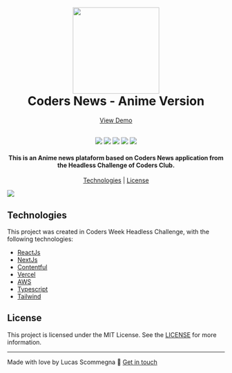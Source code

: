 <h1 align='center'>
  <img src="https://i.ibb.co/WG6VLRq/logo-group.png" width="200"/>
  <br>
  Coders News - Anime Version
</h1>

<p align="center">
  <a href="https://coders-news-seven.vercel.app/">View Demo</a>
</p>

<p align="center">
  <br>
  <img src="https://img.shields.io/github/languages/top/Scommegna/coders-news">
  <img src="https://img.shields.io/github/issues/Scommegna/coders-news">
  <img src="https://img.shields.io/github/forks/Scommegna/coders-news">
  <img src="https://img.shields.io/github/stars/Scommegna/coders-news">
  <img src="https://img.shields.io/github/license/Scommegna/coders-news">
</p>

<h4 align="center">
  This is an Anime news plataform based on Coders News application from the Headless Challenge of Coders Club.
</h4>

<p align="center">
  <a href="#technologies">Technologies</a> | <a href="#license">License</a>
</p>

<img src="https://i.ibb.co/Q8sLFqx/coders-news.png">

## Technologies

This project was created in Coders Week Headless Challenge, with the following technologies:

- [ReactJs](http://reactjs.org)
- [NextJs](http://nextjs.org)
- [Contentful](http://www.contentful.com)
- [Vercel](http://vercel.com)
- [AWS](http://aws.amazon.com)
- [Typescript](http://www.typescriptlang.org)
- [Tailwind](http://tailwindcss.com)

## License

This project is licensed under the MIT License. See the [LICENSE](http://opensource.org/licenses/MIT) for more information.

---

Made with love by Lucas Scommegna :wave: [Get in touch](https://www.linkedin.com/in/lucas-scommegna/)
